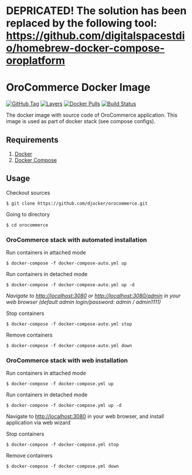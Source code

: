 # DEPRICATED! The solution has been replaced by the following tool: https://github.com/digitalspacestdio/homebrew-docker-compose-oroplatform

# OroCommerce Docker Image
[![GitHub Tag](https://img.shields.io/github/tag/djocker/orocommerce.svg)](https://hub.docker.com/r/djocker/orocommerce/tags/) 
[![Layers](https://images.microbadger.com/badges/image/djocker/orocommerce.svg)](https://microbadger.com/images/djocker/orocommerce "Get your own image badge on microbadger.com") 
[![Docker Pulls](https://img.shields.io/docker/pulls/djocker/orocommerce.svg)](https://hub.docker.com/r/djocker/orocommerce/) 
[![Build Status](https://travis-ci.org/djocker/orocommerce.svg?branch=master)](https://travis-ci.org/djocker/orocommerce)

The docker image with source code of OroCommerce application.
This image is used as part of docker stack (see compose configs).

## Requirements

1. [Docker](https://www.docker.com/)
2. [Docker Compose](http://docs.docker.com/compose)

## Usage

Checkout sources

```
$ git clone https://github.com/djocker/orocommerce.git
```

Going to directory  

```
$ cd orocommerce
```



### OroCommerce stack with automated installation

Run containers in attached mode

```
$ docker-compose -f docker-compose-auto.yml up
```

Run containers in detached mode

```
$ docker-compose -f docker-compose-auto.yml up -d
```

_Navigate to [http://localhost:3080](http://localhost:3080) or [http://localhost:3080/admin](http://localhost/admin:3080) in your web browser (default admin login/password: admin / admin1111)_

Stop containers

```
$ docker-compose -f docker-compose-auto.yml stop
```

Remove containers

```
$ docker-compose -f docker-compose-auto.yml down
```

### OroCommerce stack with web installation

Run containers in attached mode

```
$ docker-compose -f docker-compose.yml up
```

Run containers in detached mode

```
$ docker-compose -f docker-compose.yml up -d
```

Navigate to [http://localhost:3080](http://localhost:3080) in your web browser, and install application via web wizard

Stop containers

```
$ docker-compose -f docker-compose.yml stop
```

Remove containers

```
$ docker-compose -f docker-compose.yml down
```
